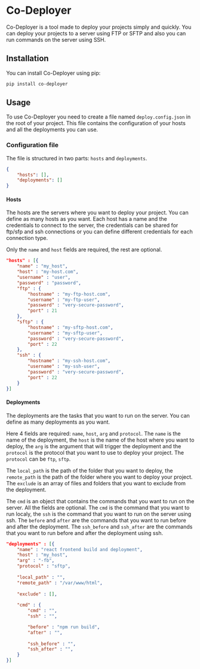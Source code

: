 # Co-Deployer
Co-Deployer is a tool made to deploy your projects simply and quickly. You can deploy your projects to a server using FTP or SFTP and also you can run commands on the server using SSH.

## Installation
You can install Co-Deployer using pip:
```bash
pip install co-deployer
```

## Usage

To use Co-Deployer you need to create a file named `deploy.config.json` in the root of your project. This file contains the configuration of your hosts and all the deployments you can use.

### Configuration file
The file is structured in two parts: `hosts` and `deployments`.
```json
{
	"hosts": [],
	"deployments": []
}
```

#### Hosts
The hosts are the servers where you want to deploy your project. You can define as many hosts as you want. Each host has a name and the credentials to connect to the server, the credentials can be shared for ftp/sfp and ssh connections or you can define different credentials for each connection type.

Only the `name` and `host` fields are required, the rest are optional.
```json
"hosts" : [{
	"name" : "my_host",
	"host" : "my-host.com",
	"username" : "user",
	"password" : "password",
	"ftp" : {
		"hostname" : "my-ftp-host.com",
		"username" : "my-ftp-user",
		"password" : "very-secure-password",
		"port" : 21
	},
	"sftp" : {
		"hostname" : "my-sftp-host.com",
		"username" : "my-sftp-user",
		"password" : "very-secure-password",
		"port" : 22
	},
	"ssh" : {
		"hostname" : "my-ssh-host.com",
		"username" : "my-ssh-user",
		"password" : "very-secure-password",
		"port" : 22
	}
}]
```

#### Deployments
The deployments are the tasks that you want to run on the server. You can define as many deployments as you want. 

Here 4 fields are required: `name`, `host`, `arg` and `protocol`. The `name` is the name of the deployment, the `host` is the name of the host where you want to deploy, the `arg` is the argument that will trigger the deployment and the `protocol` is the protocol that you want to use to deploy your project. The `protocol` can be `ftp`, `sftp`.  

The `local_path` is the path of the folder that you want to deploy, the `remote_path` is the path of the folder where you want to deploy your project. The `exclude` is an array of files and folders that you want to exclude from the deployment.	

The `cmd` is an object that contains the commands that you want to run on the server. All the fields are optional. The `cmd` is the command that you want to run localy, the `ssh` is the command that you want to run on the server using ssh. The `before` and `after` are the commands that you want to run before and after the deployment. The `ssh_before` and `ssh_after` are the commands that you want to run before and after the deployment using ssh.


```json
"deployments" : [{
	"name" : "react frontend build and deployment",
	"host" : "my_host",
	"arg" : "-fb",
	"protocol" : "sftp",
	
	"local_path" : "",
	"remote_path" : "/var/www/html",
	
	"exclude" : [],
	
	"cmd" : {
		"cmd" : "",
		"ssh" : "",

		"before" : "npm run build",
		"after" : "",
		
		"ssh_before" : "",
		"ssh_after" : "",
	}
}]
```